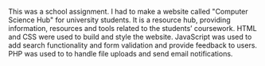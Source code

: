 This was a school assignment. I had to make a website called "Computer Science Hub" for university students. It is a resource hub, providing information, resources and tools related to the students’ coursework. HTML and CSS were used to build and style the website. JavaScript was used to add search functionality and form validation and provide feedback to users. PHP was used to to handle file uploads and send email notifications.
